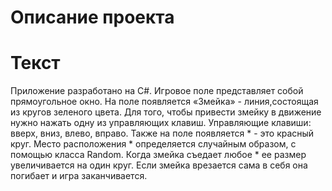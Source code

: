 # Описание проекта 


# Текст


Приложение разработано на C#.
Игровое поле представляет собой прямоугольное окно. 
На поле появляется «Змейка» - линия,состоящая из кругов зеленого цвета.
Для того, чтобы привести змейку в движение нужно нажать одну из управляющих клавиш.
Управляющие клавиши: вверх, вниз, влево, вправо. 
Также на поле появляется * - это красный круг.
Место расположения * определяется случайным образом, с помощью класса Random.
Когда змейка съедает любое * ее размер увеличивается на один круг.
Если змейка врезается сама в себя она погибает и игра заканчивается. 
